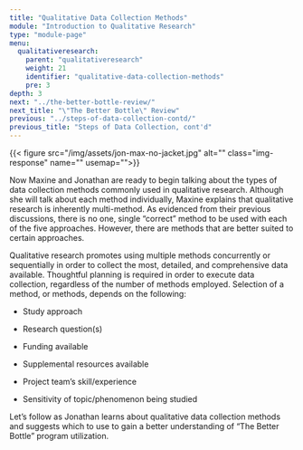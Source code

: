 ```yaml
---
title: "Qualitative Data Collection Methods"
module: "Introduction to Qualitative Research"
type: "module-page"
menu:
  qualitativeresearch:
    parent: "qualitativeresearch"
    weight: 21
    identifier: "qualitative-data-collection-methods"
    pre: 3
depth: 3
next: "../the-better-bottle-review/"
next_title: "\"The Better Bottle\" Review"
previous: "../steps-of-data-collection-contd/"
previous_title: "Steps of Data Collection, cont'd"
---
```

<div class="qualitativeresearch"><div class="pageblock pull-left">
<div class="caption">
</div>
{{< figure src="/img/assets/jon-max-no-jacket.jpg" alt="" class="img-response" name="" usemap="">}}</div><div class="pageblock"><p>Now Maxine and Jonathan are ready to begin talking about the types of data collection methods commonly used in qualitative research. Although she will talk about each method individually, Maxine explains that qualitative research is inherently multi-method. As evidenced from their previous discussions, there is no one, single “correct” method to be used with each of the five approaches. However, there are methods that are better suited to certain approaches. </p>
<p>Qualitative research promotes using multiple methods concurrently or sequentially in order to collect the most, detailed, and comprehensive data available. Thoughtful planning is required in order to execute data collection, regardless of the number of methods employed. Selection of a method, or methods, depends on the following:</p>
<ul>
<li>
<p>Study approach</p>
</li>
<li>
<p>Research question(s)</p>
</li>
<li>
<p>Funding available</p>
</li>
<li>
<p>Supplemental resources available</p>
</li>
<li>
<p>Project team’s skill/experience</p>
</li>
<li>
<p>Sensitivity of topic/phenomenon being studied</p>
</li>
</ul>
<p>Let’s follow as Jonathan learns about qualitative data collection methods and suggests which to use to gain a better understanding of “The Better Bottle” program utilization.</p>
</div></div>